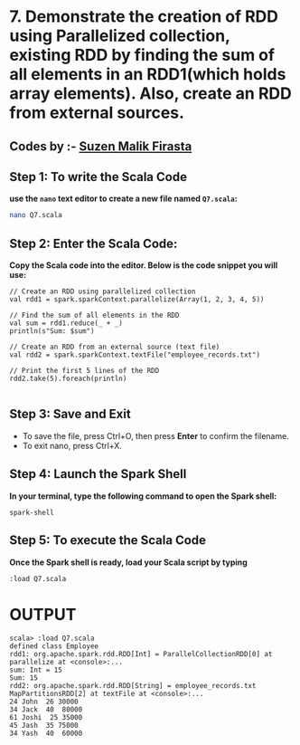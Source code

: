 # 7. Demonstrate the creation of RDD using Parallelized collection, existing RDD by finding the sum of all elements in an RDD1(which holds array elements). Also, create an RDD from external sources. 
## Codes by :- [Suzen Malik Firasta](https://github.com/SuzenFirasta)


## Step 1: To write the Scala Code
**use the `nano` text editor to create a new file named `Q7.scala`:**
```bash
nano Q7.scala
```

## Step 2: Enter the Scala Code: 
**Copy the Scala code into the editor. Below is the code snippet you will use:**
```
// Create an RDD using parallelized collection
val rdd1 = spark.sparkContext.parallelize(Array(1, 2, 3, 4, 5))

// Find the sum of all elements in the RDD
val sum = rdd1.reduce(_ + _)
println(s"Sum: $sum")

// Create an RDD from an external source (text file)
val rdd2 = spark.sparkContext.textFile("employee_records.txt")

// Print the first 5 lines of the RDD
rdd2.take(5).foreach(println)


```

## Step 3: Save and Exit
* To save the file, press Ctrl+O, then press **Enter** to confirm the filename.
* To exit nano, press Ctrl+X.

## Step 4: Launch the Spark Shell
**In your terminal, type the following command to open the Spark shell:**
```
spark-shell
```

## Step 5: To execute the Scala Code
**Once the Spark shell is ready, load your Scala script by typing**
```
:load Q7.scala
```

# OUTPUT

```
scala> :load Q7.scala
defined class Employee
rdd1: org.apache.spark.rdd.RDD[Int] = ParallelCollectionRDD[0] at parallelize at <console>:...
sum: Int = 15
Sum: 15
rdd2: org.apache.spark.rdd.RDD[String] = employee_records.txt MapPartitionsRDD[2] at textFile at <console>:...
24 John  26 30000
34 Jack  40  80000
61 Joshi  25 35000
45 Jash  35 75000
34 Yash  40  60000

```
